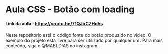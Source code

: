 # Aula CSS - Botão com loading

#### Link da aula : https://youtu.be/71QJkCZHdhs

Neste repositório está o código fonte do botão produzido no vídeo.
O exemplo do projeto está livre para ser utilizado por qualquer um.
Para mais conteúdo, siga o @MAELDIAS no instagram.
